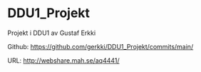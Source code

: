 # DDU1_Projekt
Projekt i DDU1 av Gustaf Erkki

Github:
https://github.com/gerkki/DDU1_Projekt/commits/main/

URL: http://webshare.mah.se/aq4441/